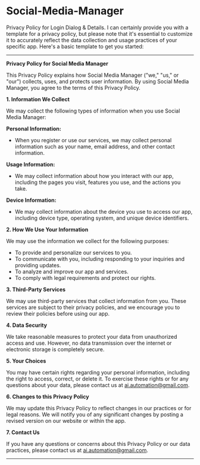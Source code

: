 # Social-Media-Manager
Privacy Policy for Login Dialog & Details.
I can certainly provide you with a template for a privacy policy, but please note that it's essential to customize it to accurately reflect the data collection and usage practices of your specific app. Here's a basic template to get you started:

---

**Privacy Policy for Social Media Manager**

This Privacy Policy explains how Social Media Manager ("we," "us," or "our") collects, uses, and protects user information. By using Social Media Manager, you agree to the terms of this Privacy Policy.

**1. Information We Collect**

We may collect the following types of information when you use Social Media Manager:

**Personal Information:** 
- When you register or use our services, we may collect personal information such as your name, email address, and other contact information.

**Usage Information:**
- We may collect information about how you interact with our app, including the pages you visit, features you use, and the actions you take.

**Device Information:**
- We may collect information about the device you use to access our app, including device type, operating system, and unique device identifiers.

**2. How We Use Your Information**

We may use the information we collect for the following purposes:

- To provide and personalize our services to you.
- To communicate with you, including responding to your inquiries and providing updates.
- To analyze and improve our app and services.
- To comply with legal requirements and protect our rights.

**3. Third-Party Services**

We may use third-party services that collect information from you. These services are subject to their privacy policies, and we encourage you to review their policies before using our app.

**4. Data Security**

We take reasonable measures to protect your data from unauthorized access and use. However, no data transmission over the internet or electronic storage is completely secure.

**5. Your Choices**

You may have certain rights regarding your personal information, including the right to access, correct, or delete it. To exercise these rights or for any questions about your data, please contact us at ai.automation@gmail.com.

**6. Changes to this Privacy Policy**

We may update this Privacy Policy to reflect changes in our practices or for legal reasons. We will notify you of any significant changes by posting a revised version on our website or within the app.

**7. Contact Us**

If you have any questions or concerns about this Privacy Policy or our data practices, please contact us at ai.automation@gmail.com.

---
